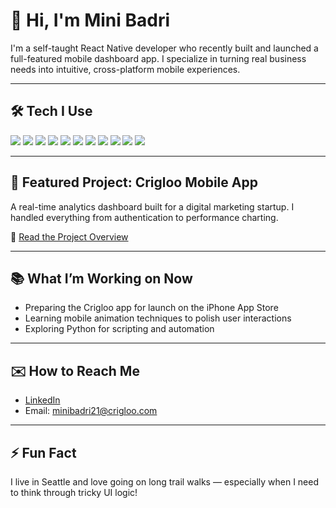 # 👋 Hi, I'm Mini Badri

I'm a self-taught React Native developer who recently built and launched a full-featured mobile dashboard app. I specialize in turning real business needs into intuitive, cross-platform mobile experiences.

---

## 🛠 Tech I Use
<div align="left">

  <img src="https://img.shields.io/badge/React_Native-20232A?style=for-the-badge&logo=react&logoColor=61DAFB" />
  <img src="https://img.shields.io/badge/JavaScript-F7DF1E?style=for-the-badge&logo=javascript&logoColor=black" />
  <img src="https://img.shields.io/badge/Axios-5A29E4?style=for-the-badge&logo=axios&logoColor=white" />
  <img src="https://img.shields.io/badge/AWS_Cognito-FF9900?style=for-the-badge&logo=amazonaws&logoColor=white" />
  <img src="https://img.shields.io/badge/Firebase-ffca28?style=for-the-badge&logo=firebase&logoColor=black" />
  <img src="https://img.shields.io/badge/Gifted_Charts-61DAFB?style=for-the-badge&logo=chartdotjs&logoColor=white" />
  <img src="https://img.shields.io/badge/React_Navigation-000000?style=for-the-badge&logo=reactrouter&logoColor=white" />
  <img src="https://img.shields.io/badge/NativeBase-4F3CC9?style=for-the-badge&logo=react&logoColor=white" />
  <img src="https://img.shields.io/badge/Lottie-000000?style=for-the-badge&logo=lottie&logoColor=white" />
  <img src="https://img.shields.io/badge/Yup-4E4E50?style=for-the-badge" />
  <img src="https://img.shields.io/badge/VS_Code-007ACC?style=for-the-badge&logo=visual-studio-code&logoColor=white" />

</div>

---

## 🚀 Featured Project: Crigloo Mobile App
A real-time analytics dashboard built for a digital marketing startup. I handled everything from authentication to performance charting.

📖 [Read the Project Overview](https://github.com/YOUR_USERNAME/crigloo-readme)

---

## 📚 What I’m Working on Now
- Preparing the Crigloo app for launch on the iPhone App Store
- Learning mobile animation techniques to polish user interactions
- Exploring Python for scripting and automation

---

## ✉️ How to Reach Me
- [LinkedIn](https://www.linkedin.com/in/YOUR-LINK/)
- Email: minibadri21@crigloo.com

---

## ⚡ Fun Fact
I live in Seattle and love going on long trail walks — especially when I need to think through tricky UI logic!
